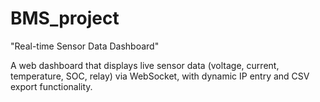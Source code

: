 # BMS_project
"Real-time Sensor Data Dashboard"

A web dashboard that displays live sensor data (voltage, current, temperature, SOC, relay) via WebSocket, with dynamic IP entry and CSV export functionality.
